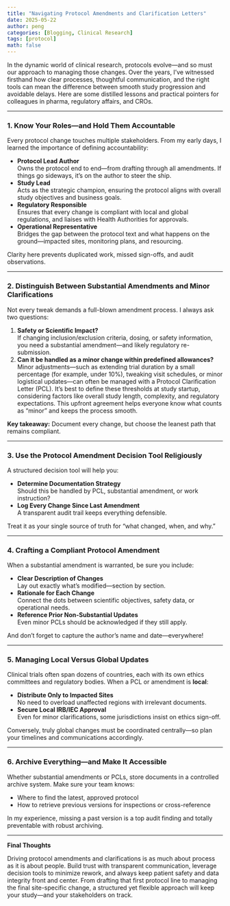 ```yaml
---
title: "Navigating Protocol Amendments and Clarification Letters"
date: 2025-05-22
author: peng
categories: [Blogging, Clinical Research]
tags: [protocol]
math: false
---
```


In the dynamic world of clinical research, protocols evolve—and so must our approach to managing those changes. Over the years, I’ve witnessed firsthand how clear processes, thoughtful communication, and the right tools can mean the difference between smooth study progression and avoidable delays. Here are some distilled lessons and practical pointers for colleagues in pharma, regulatory affairs, and CROs.

---

### 1. Know Your Roles—and Hold Them Accountable

Every protocol change touches multiple stakeholders. From my early days, I learned the importance of defining accountability:

- **Protocol Lead Author**  
  Owns the protocol end to end—from drafting through all amendments. If things go sideways, it’s on the author to steer the ship.
- **Study Lead**  
  Acts as the strategic champion, ensuring the protocol aligns with overall study objectives and business goals.
- **Regulatory Responsible**  
  Ensures that every change is compliant with local and global regulations, and liaises with Health Authorities for approvals.
- **Operational Representative**  
  Bridges the gap between the protocol text and what happens on the ground—impacted sites, monitoring plans, and resourcing.

Clarity here prevents duplicated work, missed sign-offs, and audit observations.

---

### 2. Distinguish Between Substantial Amendments and Minor Clarifications

Not every tweak demands a full-blown amendment process. I always ask two questions:

1. **Safety or Scientific Impact?**  
   If changing inclusion/exclusion criteria, dosing, or safety information, you need a substantial amendment—and likely regulatory re-submission.
2. **Can it be handled as a minor change within predefined allowances?**  
   Minor adjustments—such as extending trial duration by a small percentage (for example, under 10%), tweaking visit schedules, or minor logistical updates—can often be managed with a Protocol Clarification Letter (PCL). It’s best to define these thresholds at study startup, considering factors like overall study length, complexity, and regulatory expectations. This upfront agreement helps everyone know what counts as “minor” and keeps the process smooth.

**Key takeaway:** Document every change, but choose the leanest path that remains compliant.

---

### 3. Use the Protocol Amendment Decision Tool Religiously

A structured decision tool will help you:

- **Determine Documentation Strategy**  
  Should this be handled by PCL, substantial amendment, or work instruction?  
- **Log Every Change Since Last Amendment**  
  A transparent audit trail keeps everything defensible.

Treat it as your single source of truth for “what changed, when, and why.”

---

### 4. Crafting a Compliant Protocol Amendment

When a substantial amendment is warranted, be sure you include:

- **Clear Description of Changes**  
  Lay out exactly what’s modified—section by section.
- **Rationale for Each Change**  
  Connect the dots between scientific objectives, safety data, or operational needs.
- **Reference Prior Non-Substantial Updates**  
  Even minor PCLs should be acknowledged if they still apply.

And don’t forget to capture the author’s name and date—everywhere!

---

### 5. Managing Local Versus Global Updates

Clinical trials often span dozens of countries, each with its own ethics committees and regulatory bodies. When a PCL or amendment is **local**:

- **Distribute Only to Impacted Sites**  
  No need to overload unaffected regions with irrelevant documents.
- **Secure Local IRB/IEC Approval**  
  Even for minor clarifications, some jurisdictions insist on ethics sign-off.

Conversely, truly global changes must be coordinated centrally—so plan your timelines and communications accordingly.

---

### 6. Archive Everything—and Make It Accessible

Whether substantial amendments or PCLs, store documents in a controlled archive system. Make sure your team knows:

- Where to find the latest, approved protocol  
- How to retrieve previous versions for inspections or cross-reference

In my experience, missing a past version is a top audit finding and totally preventable with robust archiving.

---

**Final Thoughts**

Driving protocol amendments and clarifications is as much about process as it is about people. Build trust with transparent communication, leverage decision tools to minimize rework, and always keep patient safety and data integrity front and center. From drafting that first protocol line to managing the final site-specific change, a structured yet flexible approach will keep your study—and your stakeholders on track.

